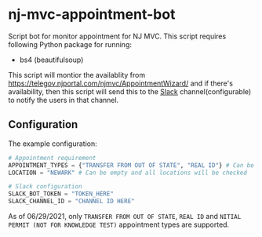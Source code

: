 # nj-mvc-appointment-bot

Script bot for monitor appointment for NJ MVC. This script requires following Python package for running:

- bs4 (beautifulsoup)

This script will montior the availablity from https://telegov.njportal.com/njmvc/AppointmentWizard/ and if there's availability, then this script will send this to the [Slack](https://slack.com/) channel(configurable) to notify the users in that channel.

## Configuration

The example configuration:

```python
# Appointment requirement
APPOINTMENT_TYPES = {"TRANSFER FROM OUT OF STATE", "REAL ID"} # Can be not set and all supported types will be checked
LOCATION = "NEWARK" # Can be empty and all locations will be checked

# Slack configuration
SLACK_BOT_TOKEN = "TOKEN_HERE"
SLACK_CHANNEL_ID = "CHANNEL ID HERE"
```

As of 06/29/2021, only `TRANSFER FROM OUT OF STATE`, `REAL ID` and `NITIAL PERMIT (NOT FOR KNOWLEDGE TEST)` appointment types are supported. 
